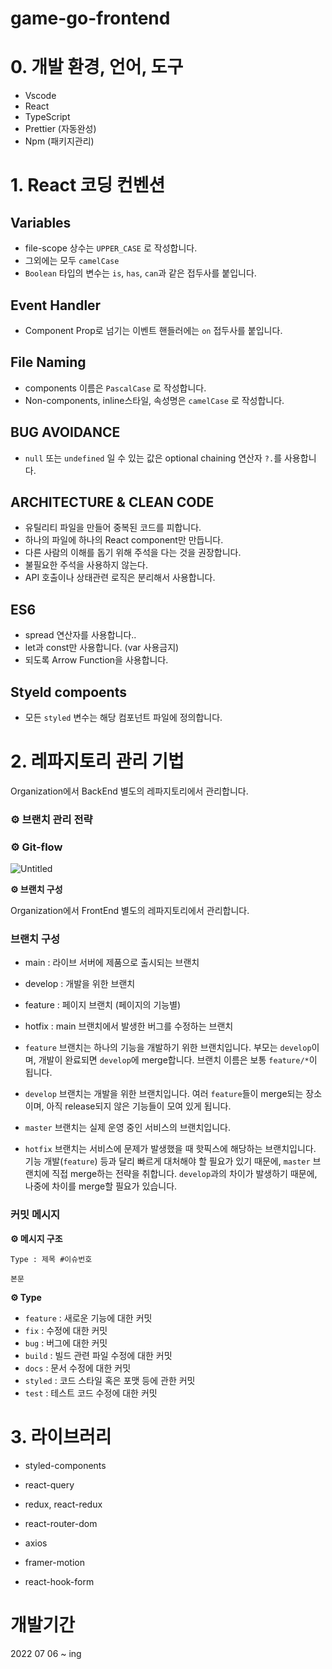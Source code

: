 # game-go-frontend
# 0. 개발 환경, 언어, 도구

- Vscode
- React
- TypeScript
- Prettier (자동완성)
- Npm (패키지관리)

# 1. React 코딩 컨벤션

## Variables

- file-scope 상수는 `UPPER_CASE` 로 작성합니다.
- 그외에는 모두 `camelCase`
- `Boolean` 타입의 변수는 `is`, `has`, `can`과 같은 접두사를 붙입니다.

## Event Handler

- Component Prop로 넘기는 이벤트 핸들러에는 `on` 접두사를 붙입니다.

## File Naming

- components 이름은 `PascalCase` 로 작성합니다.
- Non-components, inline스타일, 속성명은 `camelCase` 로 작성합니다.

## BUG AVOIDANCE

- `null` 또는 `undefined` 일 수 있는 값은 optional chaining 연산자 `?.`를 사용합니다.

## ARCHITECTURE & CLEAN CODE

- 유틸리티 파일을 만들어 중복된 코드를 피합니다.
- 하나의 파일에 하나의 React component만 만듭니다.
- 다른 사람의 이해를 돕기 위해 주석을 다는 것을 권장합니다.
- 불필요한 주석을 사용하지 않는다.
- API 호출이나 상태관련 로직은 분리해서 사용합니다.

## ES6

- spread 연산자를 사용합니다..
- let과 const만 사용합니다. (var 사용금지)
- 되도록 Arrow Function을 사용합니다.

## Styeld compoents

- 모든 `styled` 변수는 해당 컴포넌트 파일에 정의합니다.

# 2. 레파지토리 관리 기법

Organization에서 BackEnd 별도의 레파지토리에서 관리합니다.

### **⚙️** 브랜치 관리 전략

### **⚙️ Git-flow**

![Untitled](https://s3.us-west-2.amazonaws.com/secure.notion-static.com/31a7203e-6bf2-4049-a700-0d2a32b32b4d/Untitled.png?X-Amz-Algorithm=AWS4-HMAC-SHA256&X-Amz-Content-Sha256=UNSIGNED-PAYLOAD&X-Amz-Credential=AKIAT73L2G45EIPT3X45%2F20220708%2Fus-west-2%2Fs3%2Faws4_request&X-Amz-Date=20220708T045236Z&X-Amz-Expires=86400&X-Amz-Signature=6db79eaefef1c6b16f4a9b090a6b443325fd41e9594371ae2711263d4ae1d505&X-Amz-SignedHeaders=host&response-content-disposition=filename%20%3D%22Untitled.png%22&x-id=GetObject)

**⚙️ 브랜치 구성**

Organization에서 FrontEnd 별도의 레파지토리에서 관리합니다.

### 브랜치 구성

- main : 라이브 서버에 제품으로 출시되는 브랜치
- develop : 개발을 위한 브랜치
- feature : 페이지 브랜치 (페이지의 기능별)
- hotfix : main 브랜치에서 발생한 버그를 수정하는 브랜치

- `feature` 브랜치는 하나의 기능을 개발하기 위한 브랜치입니다. 부모는 `develop`이며, 개발이 완료되면 `develop`에 merge합니다. 브랜치 이름은 보통 `feature/*`이 됩니다.
- `develop` 브랜치는 개발을 위한 브랜치입니다. 여러 `feature`들이 merge되는 장소이며, 아직 release되지 않은 기능들이 모여 있게 됩니다.
- `master` 브랜치는 실제 운영 중인 서비스의 브랜치입니다.
- `hotfix` 브랜치는 서비스에 문제가 발생했을 때 핫픽스에 해당하는 브랜치입니다. 기능 개발(`feature`) 등과 달리 빠르게 대처해야 할 필요가 있기 때문에, `master` 브랜치에 직접 merge하는 전략을 취합니다. `develop`과의 차이가 발생하기 때문에, 나중에 차이를 merge할 필요가 있습니다.


### 커밋 메시지

**⚙️ 메시지 구조**

`Type : 제목 #이슈번호`

`본문`

**⚙️ Type**

- `feature` : 새로운 기능에 대한 커밋
- `fix`	: 수정에 대한 커밋
- `bug`	: 버그에 대한 커밋
- `build` : 빌드 관련 파일 수정에 대한 커밋
- `docs` : 문서 수정에 대한 커밋
- `styled` : 코드 스타일 혹은 포맷 등에 관한 커밋
- `test` : 테스트 코드 수정에 대한 커밋


# 3. 라이브러리

- styled-components 
- react-query
- redux, react-redux
- react-router-dom
- axios

- framer-motion
- react-hook-form

# 개발기간

2022 07 06 ~ ing


